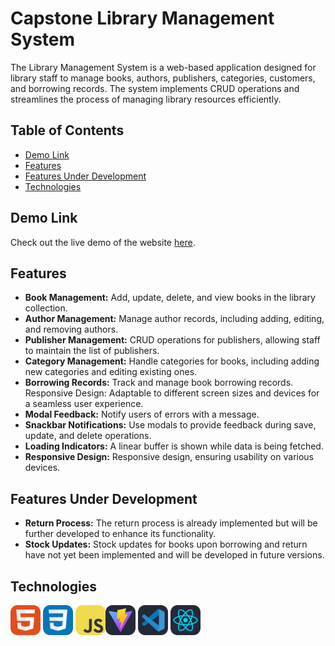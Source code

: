 # Capstone Library Management System

The Library Management System is a web-based application designed for library staff to manage books, authors, publishers, categories, customers, and borrowing records. The system implements CRUD operations and streamlines the process of managing library resources efficiently. 



## Table of Contents
- [Demo Link](#demo)
- [Features](#features)
- [Features Under Development](#futureWorks)
- [Technologies](#technologies)

## Demo Link

Check out the live demo of the website [here]().

## Features

- **Book Management:** Add, update, delete, and view books in the library collection.
- **Author Management:** Manage author records, including adding, editing, and removing authors.
- **Publisher Management:** CRUD operations for publishers, allowing staff to maintain the list of publishers.
- **Category Management:** Handle categories for books, including adding new categories and editing existing ones.
- **Borrowing Records:** Track and manage book borrowing records.
Responsive Design: Adaptable to different screen sizes and devices for a seamless user experience.
- **Modal Feedback:**  Notify users of errors with a message.
- **Snackbar Notifications:** Use modals to provide feedback during save, update, and delete operations.
- **Loading Indicators:**  A linear buffer is shown while data is being fetched.
- **Responsive Design:** Responsive design, ensuring usability on various devices.

## Features Under Development

- **Return Process:** The return process is already implemented but will be further developed to enhance its functionality.
- **Stock Updates:** Stock updates for books upon borrowing and return have not yet been implemented and will be developed in future versions.

## Technologies

<img src="./public/icons/HTML.svg" width="48"> <img src="./public/icons/CSS.svg" width="48"> <img src="./public/icons/JavaScript.svg" width="48"><img src="./public/icons/Vite-Dark.svg" width="48"> <img src="./public/icons/VSCode-Dark.svg" width="48"> <img src="./public/icons/React-Dark.svg" width="48">